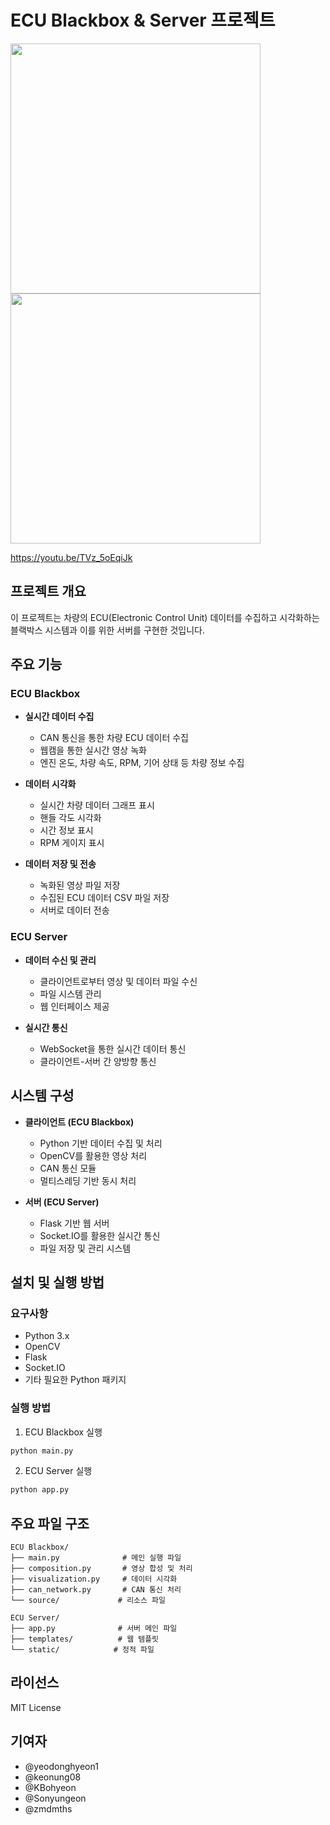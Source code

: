 # ECU Blackbox & Server 프로젝트


<img src="https://github.com/user-attachments/assets/9edf9ab6-99a8-4827-8aee-70e98e08133b"  width="400" height="400"/>
<img src="https://github.com/user-attachments/assets/f66717bf-9942-4181-9e4e-6bee05c1174d"  width="400" height="400"/>

https://youtu.be/TVz_5oEqiJk

## 프로젝트 개요
이 프로젝트는 차량의 ECU(Electronic Control Unit) 데이터를 수집하고 시각화하는 블랙박스 시스템과 이를 위한 서버를 구현한 것입니다.

## 주요 기능

### ECU Blackbox
- **실시간 데이터 수집**
  - CAN 통신을 통한 차량 ECU 데이터 수집
  - 웹캠을 통한 실시간 영상 녹화
  - 엔진 온도, 차량 속도, RPM, 기어 상태 등 차량 정보 수집

- **데이터 시각화**
  - 실시간 차량 데이터 그래프 표시
  - 핸들 각도 시각화
  - 시간 정보 표시
  - RPM 게이지 표시

- **데이터 저장 및 전송**
  - 녹화된 영상 파일 저장
  - 수집된 ECU 데이터 CSV 파일 저장
  - 서버로 데이터 전송

### ECU Server
- **데이터 수신 및 관리**
  - 클라이언트로부터 영상 및 데이터 파일 수신
  - 파일 시스템 관리
  - 웹 인터페이스 제공

- **실시간 통신**
  - WebSocket을 통한 실시간 데이터 통신
  - 클라이언트-서버 간 양방향 통신

## 시스템 구성
- **클라이언트 (ECU Blackbox)**
  - Python 기반 데이터 수집 및 처리
  - OpenCV를 활용한 영상 처리
  - CAN 통신 모듈
  - 멀티스레딩 기반 동시 처리

- **서버 (ECU Server)**
  - Flask 기반 웹 서버
  - Socket.IO를 활용한 실시간 통신
  - 파일 저장 및 관리 시스템

## 설치 및 실행 방법

### 요구사항
- Python 3.x
- OpenCV
- Flask
- Socket.IO
- 기타 필요한 Python 패키지

### 실행 방법
1. ECU Blackbox 실행
```bash
python main.py
```

2. ECU Server 실행
```bash
python app.py
```

## 주요 파일 구조
```
ECU Blackbox/
├── main.py              # 메인 실행 파일
├── composition.py       # 영상 합성 및 처리
├── visualization.py     # 데이터 시각화
├── can_network.py       # CAN 통신 처리
└── source/             # 리소스 파일

ECU Server/
├── app.py              # 서버 메인 파일
├── templates/          # 웹 템플릿
└── static/            # 정적 파일
```

## 라이선스
MIT License

## 기여자
- @yeodonghyeon1
- @keonung08
- @KBohyeon
- @Sonyungeon
- @zmdmths

